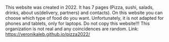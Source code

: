 This website was created in 2022. It has 7 pages (Pizza, sushi, salads, drinks, about us(delivery, partners) and contacts).
On this website you can choose which type of food do you want. Unfortunately, it is not adapted for phones and tablets, only for laptops.
Do not copy this website!!! This organization is not real and any coincidences are random.
Link: https://veronikaleb.github.io/pizza2022/
